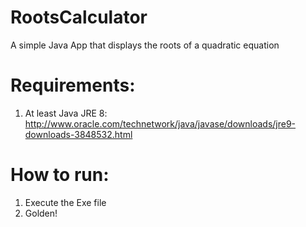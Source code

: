# RootsCalculator

A simple Java App that displays the roots of a quadratic equation

# Requirements:
  1. At least Java JRE 8: http://www.oracle.com/technetwork/java/javase/downloads/jre9-downloads-3848532.html 

# How to run:
  1. Execute the Exe file
  2. Golden!

